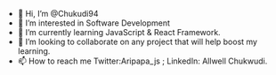 - 👋 Hi, I’m @Chukudi94
- 👀 I’m interested in Software Development
- 🌱 I’m currently learning JavaScript & React Framework.
- 💞️ I’m looking to collaborate on any project that will help boost my learning.
- 📫 How to reach me Twitter:Aripapa_js ; LinkedIn: Allwell Chukwudi.

<!---
Chukwudi94/Chukwudi94 is a ✨ special ✨ repository because its `README.md` (this file) appears on your GitHub profile.
You can click the Preview link to take a look at your changes.
--->
